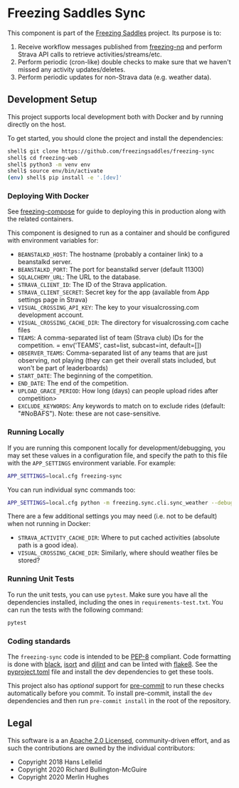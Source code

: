 # Freezing Saddles Sync

This component is part of the [Freezing Saddles](http://freezingsaddles.com) project. Its purpose is to:

1. Receive workflow messages published from [freezing-nq](https://github.com/freezingsaddles/freezing-nq) and perform Strava API calls to retrieve activities/streams/etc.
2. Perform periodic (cron-like) double checks to make sure that we haven't missed any activity updates/deletes.
3. Perform periodic updates for non-Strava data (e.g. weather data).

## Development Setup

This project supports local development both with Docker and by running directly on the host.

To get started, you should clone the project and install the dependencies:

```bash
shell$ git clone https://github.com/freezingsaddles/freezing-sync
shell$ cd freezing-web
shell$ python3 -m venv env
shell$ source env/bin/activate
(env) shell$ pip install -e '.[dev]'
``````

### Deploying With Docker

See [freezing-compose](https://github.com/freezingsaddles/freezing-compose) for guide to deploying this in production along
with the related containers.

This component is designed to run as a container and should be configured with environment variables for:

- `BEANSTALKD_HOST`: The hostname (probably a container link) to a beanstalkd server.
- `BEANSTALKD_PORT`: The port for beanstalkd server (default 11300)
- `SQLALCHEMY_URL`: The URL to the database.
- `STRAVA_CLIENT_ID`: The ID of the Strava application.
- `STRAVA_CLIENT_SECRET`: Secret key for the app (available from App settings page in Strava)
- `VISUAL_CROSSING_API_KEY`: The key to your visualcrossing.com development account.
- `VISUAL_CROSSING_CACHE_DIR`: The directory for visualcrossing.com cache files
- `TEAMS`: A comma-separated list of team (Strava club) IDs for the competition. = env('TEAMS', cast=list, subcast=int, default=[])
- `OBSERVER_TEAMS`: Comma-separated list of any teams that are just observing, not playing (they can get their overall stats included, but won't be part of leaderboards)
- `START_DATE`: The beginning of the competition.
- `END_DATE`: The end of the competition.
- `UPLOAD_GRACE_PERIOD`: How long (days) can people upload rides after competition>
- `EXCLUDE_KEYWORDS`: Any keywords to match on to exclude rides (default: "#NoBAFS"). Note: these are not case-sensitive.

### Running Locally

If you are running this component locally for development/debugging, you may set these values in a configuration file, and specify the path to this file with the `APP_SETTINGS` environment variable.  For example:

```bash
APP_SETTINGS=local.cfg freezing-sync
```

You can run individual sync commands too:

```bash
APP_SETTINGS=local.cfg python -m freezing.sync.cli.sync_weather --debug --limit 1
```

There are a few additional settings you may need (i.e. not to be default) when not running in Docker:
- `STRAVA_ACTIVITY_CACHE_DIR`: Where to put cached activities (absolute path is a good idea).
- `VISUAL_CROSSING_CACHE_DIR`: Similarly, where should weather files be stored?

### Running Unit Tests

To run the unit tests, you can use `pytest`. Make sure you have all the dependencies installed, including the ones in `requirements-test.txt`. You can run the tests with the following command:

```bash
pytest
```

### Coding standards

The `freezing-sync` code is intended to be [PEP-8](https://www.python.org/dev/peps/pep-0008/) compliant. Code formatting is done with [black](https://black.readthedocs.io/en/stable/), [isort](https://pycqa.github.io/isort/) and [djlint](https://www.djlint.com/) and can be linted with [flake8](http://flake8.pycqa.org/en/latest/). See the [pyproject.toml](pyproject.toml) file and install the dev dependencies to get these tools.

This project also has _optional_ support for [pre-commit](https://pre-commit.org) to run these checks automatically before you commit. To install pre-commit, install the `dev` dependencies and then run `pre-commit install` in the root of the repository.

## Legal

This software is a an [Apache 2.0 Licensed](LICENSE), community-driven effort, and as such the contributions are owned by the individual contributors:

- Copyright 2018 Hans Lellelid
- Copyright 2020 Richard Bullington-McGuire
- Copyright 2020 Merlin Hughes

